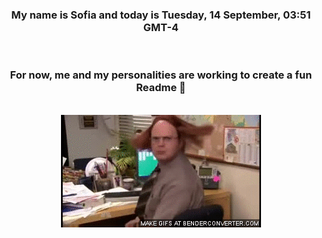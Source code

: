 


<div align="center">
<h3 >My name is Sofia and today is Tuesday, 14 September, 03:51 GMT-4</h3><br>
<h3 >For now, me and my personalities are working to create a fun Readme 👋
</h3><br>
<img src='img/dwight.gif' alt='working...'/>
</div>
